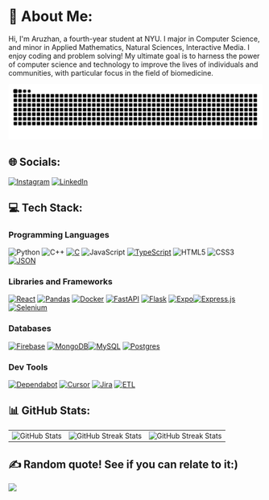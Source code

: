 # 💫 About Me:

Hi, I'm Aruzhan, a fourth-year student at NYU. I major in Computer Science, and minor in Applied Mathematics, Natural Sciences, Interactive Media. I enjoy coding and problem solving! My ultimate goal is to harness the power of computer science and technology to improve the lives of individuals and communities, with particular focus in the field of biomedicine.

<p align="center">
  <picture>
    <source media="(prefers-color-scheme: dark)" srcset="https://raw.githubusercontent.com/aruzhan-bolatova/aruzhan-bolatova/output/github-contribution-grid-snake-dark.svg">
    <source media="(prefers-color-scheme: light)" srcset="https://raw.githubusercontent.com/aruzhan-bolatova/aruzhan-bolatova/output/github-contribution-grid-snake.svg">
    <img alt="github contribution grid snake animation" src="https://raw.githubusercontent.com/aruzhan-bolatova/aruzhan-bolatova/output/github-contribution-grid-snake.svg">
  </picture>
</p>


## 🌐 Socials:
[![Instagram](https://img.shields.io/badge/Instagram-%23E4405F.svg?logo=Instagram&logoColor=white)](https://instagram.com/aru_bolatova) [![LinkedIn](https://img.shields.io/badge/LinkedIn-%230077B5.svg?logo=linkedin&logoColor=white)](https://linkedin.com/in/aruzhan-bolatova/) 

## 💻 Tech Stack:
### Programming Languages
![Python](https://img.shields.io/badge/python-3670A0?style=for-the-badge&logo=python&logoColor=ffdd54)  ![C++](https://img.shields.io/badge/c++-%2300599C.svg?style=for-the-badge&logo=c%2B%2B&logoColor=white) [![C](https://img.shields.io/badge/C-00599C?logo=c&logoColor=white)](#) ![JavaScript](https://img.shields.io/badge/javascript-%23323330.svg?style=for-the-badge&logo=javascript&logoColor=%23F7DF1E) [![TypeScript](https://img.shields.io/badge/TypeScript-3178C6?logo=typescript&logoColor=fff)](#) ![HTML5](https://img.shields.io/badge/html5-%23E34F26.svg?style=for-the-badge&logo=html5&logoColor=white) ![CSS3](https://img.shields.io/badge/css3-%231572B6.svg?style=for-the-badge&logo=css3&logoColor=white) [![JSON](https://img.shields.io/badge/JSON-000?logo=json&logoColor=fff)](#)
### Libraries and Frameworks
[![React](https://img.shields.io/badge/React-%2320232a.svg?logo=react&logoColor=%2361DAFB)](#) [![Pandas](https://img.shields.io/badge/Pandas-150458?logo=pandas&logoColor=fff)](#) [![Docker](https://img.shields.io/badge/Docker-2496ED?logo=docker&logoColor=fff)](#) [![FastAPI](https://img.shields.io/badge/FastAPI-009485.svg?logo=fastapi&logoColor=white)](#) [![Flask](https://img.shields.io/badge/Flask-000?logo=flask&logoColor=fff)](#) [![Expo](https://img.shields.io/badge/Expo-000020?logo=expo&logoColor=fff)](#)[![Express.js](https://img.shields.io/badge/Express.js-%23404d59.svg?logo=express&logoColor=%2361DAFB)](#) [![Selenium](https://img.shields.io/badge/Selenium-43B02A?logo=selenium&logoColor=fff)](#)
### Databases
[![Firebase](https://img.shields.io/badge/Firebase-039BE5?logo=Firebase&logoColor=white)](#) [![MongoDB](https://img.shields.io/badge/MongoDB-%234ea94b.svg?logo=mongodb&logoColor=white)](#)[![MySQL](https://img.shields.io/badge/MySQL-4479A1?logo=mysql&logoColor=fff)](#) [![Postgres](https://img.shields.io/badge/Postgres-%23316192.svg?logo=postgresql&logoColor=white)](#)
### Dev Tools
[![Dependabot](https://img.shields.io/badge/Dependabot-025E8C?logo=dependabot&logoColor=fff)](#) [![Cursor](https://custom-icon-badges.demolab.com/badge/Cursor-000000?logo=cursor-ai-white)](#) [![Jira](https://img.shields.io/badge/Jira-0052CC?logo=jira&logoColor=fff)](#) [![ETL](https://custom-icon-badges.demolab.com/badge/ETL-9370DB?logo=etl-logo&logoColor=fff)](#)
## 📊 GitHub Stats:
<table>
  <tr>
    <td>
      <img src="https://github-readme-stats.vercel.app/api?username=aruzhan-bolatova&theme=dark&hide_border=false&include_all_commits=true&count_private=false" alt="GitHub Stats">
    </td>
    <td>
      <img src="https://github-readme-streak-stats.herokuapp.com/?user=aruzhan-bolatova&theme=dark&hide_border=false" alt="GitHub Streak Stats">
    </td>
    <td>
      <img src="https://github-readme-stats.vercel.app/api/top-langs/?username=aruzhan-bolatova&theme=dark&hide_border=false&include_all_commits=true&count_private=false&layout=compact" alt="GitHub Streak Stats">
    </td>
  </tr>
</table>

## ✍️ Random quote! See if you can relate to it:)
![](https://quotes-github-readme.vercel.app/api?type=horizontal&theme=tokyonight)
